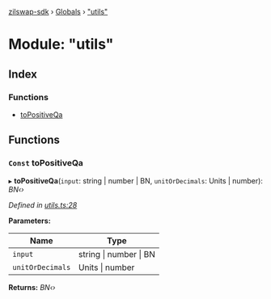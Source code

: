 [zilswap-sdk](../README.md) › [Globals](../globals.md) › ["utils"](_utils_.md)

# Module: "utils"

## Index

### Functions

* [toPositiveQa](_utils_.md#const-topositiveqa)

## Functions

### `Const` toPositiveQa

▸ **toPositiveQa**(`input`: string | number | BN, `unitOrDecimals`: Units | number): *BN‹›*

*Defined in [utils.ts:28](https://github.com/Switcheo/zilswap-sdk/blob/680cdbe/src/utils.ts#L28)*

**Parameters:**

Name | Type |
------ | ------ |
`input` | string &#124; number &#124; BN |
`unitOrDecimals` | Units &#124; number |

**Returns:** *BN‹›*
